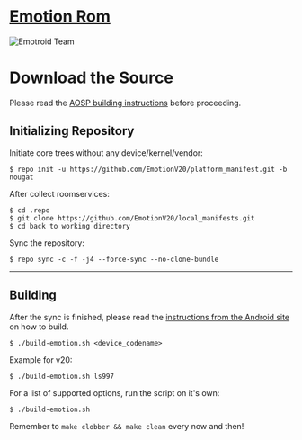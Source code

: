 [Emotion Rom](http://emotroid.com/)
====================================

![Emotroid Team](http://i.imgur.com/4XAXvMq.png)

Download the Source
===================

Please read the [AOSP building instructions](http://source.android.com/source/index.html) before proceeding.

Initializing Repository
-----------------------

Initiate core trees without any device/kernel/vendor:

    $ repo init -u https://github.com/EmotionV20/platform_manifest.git -b nougat
    
After collect roomservices:

    $ cd .repo
    $ git clone https://github.com/EmotionV20/local_manifests.git
    $ cd back to working directory

Sync the repository:

    $ repo sync -c -f -j4 --force-sync --no-clone-bundle

***

Building
--------

After the sync is finished, please read the [instructions from the Android site](http://s.android.com/source/building.html) on how to build.

    $ ./build-emotion.sh <device_codename>

Example for v20:

    $ ./build-emotion.sh ls997

For a list of supported options, run the script on it's own:

    $ ./build-emotion.sh


Remember to `make clobber && make clean` every now and then!
